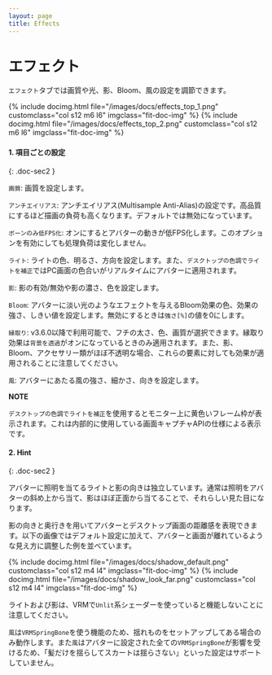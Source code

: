 ```yaml
---
layout: page
title: Effects
---
```


# エフェクト

`エフェクト`タブでは画質や光、影、Bloom、風の設定を調節できます。

<div class="row">
{% include docimg.html file="/images/docs/effects_top_1.png" customclass="col s12 m6 l6" imgclass="fit-doc-img" %}
{% include docimg.html file="/images/docs/effects_top_2.png" customclass="col s12 m6 l6" imgclass="fit-doc-img" %}
</div>

#### 1. 項目ごとの設定
{: .doc-sec2 }

`画質`: 画質を設定します。

`アンチエイリアス`: アンチエイリアス(Multisample Anti-Alias)の設定です。高品質にするほど描画の負荷も高くなります。デフォルトでは無効になっています。

`ボーンのみ低FPS化`: オンにするとアバターの動きが低FPS化します。このオプションを有効にしても処理負荷は変化しません。

`ライト`: ライトの色、明るさ、方向を設定します。また、`デスクトップの色調でライトを補正`ではPC画面の色合いがリアルタイムにアバターに適用されます。

`影`: 影の有効/無効や影の濃さ、色を設定します。

`Bloom`: アバターに淡い光のようなエフェクトを与えるBloom効果の色、効果の強さ、しきい値を設定します。無効にするときは`強さ[%]`の値を0にします。

`縁取り`: v3.6.0以降で利用可能で、フチの太さ、色、画質が選択できます。縁取り効果は`背景を透過`がオンになっているときのみ適用されます。また、影、Bloom、アクセサリー類がほぼ不透明な場合、これらの要素に対しても効果が適用されることに注意してください。

`風`: アバターにあたる風の強さ、細かさ、向きを設定します。

<div class="note-area" markdown="1">

**NOTE**

`デスクトップの色調でライトを補正`を使用するとモニター上に黄色いフレーム枠が表示されます。これは内部的に使用している画面キャプチャAPIの仕様による表示です。

</div>


#### 2. Hint
{: .doc-sec2 }

アバターに照明を当てるライトと影の向きは独立しています。通常は照明をアバターの斜め上から当て、影はほぼ正面から当てることで、それらしい見た目になります。

影の向きと奥行きを用いてアバターとデスクトップ画面の距離感を表現できます。以下の画像ではデフォルト設定に加えて、アバターと画面が離れているような見え方に調整した例を並べています。

<div class="row">
{% include docimg.html file="/images/docs/shadow_default.png" customclass="col s12 m4 l4" imgclass="fit-doc-img" %}
{% include docimg.html file="/images/docs/shadow_look_far.png" customclass="col s12 m4 l4" imgclass="fit-doc-img" %}
</div>

ライトおよび影は、VRMで`Unlit`系シェーダーを使っていると機能しないことに注意してください。

`風`は`VRMSpringBone`を使う機能のため、揺れものをセットアップしてある場合のみ動作します。また`風`はアバターに設定された全ての`VRMSpringBone`が影響を受けるため、「髪だけを揺らしてスカートは揺らさない」といった設定はサポートしていません。
